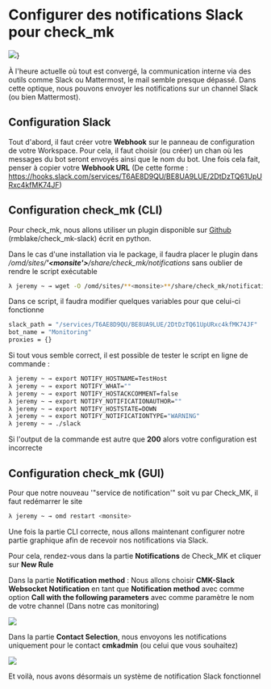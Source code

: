 # Configurer des notifications Slack pour check_mk 
 
![](/monitoring/check_mk/screenshot_slack_monitoring.png)} 
 
À l'heure actuelle où tout est convergé, la communication interne via 
des outils comme Slack ou Mattermost, le mail semble presque dépassé. 
Dans cette optique, nous pouvons envoyer les notifications sur un 
channel Slack (ou bien Mattermost). 
 
## Configuration Slack 
 
Tout d'abord, il faut créer votre **Webhook** sur le panneau de 
configuration de votre Workspace. Pour cela, il faut choisir (ou créer) 
un chan où les messages du bot seront envoyés ainsi que le nom du bot. 
Une fois cela fait, penser à copier votre **Webhook URL** (De cette 
forme : 
<https://hooks.slack.com/services/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>) 
 
## Configuration check_mk (CLI) 
 
Pour check_mk, nous allons utiliser un plugin disponible sur 
[Github](https://github.com/rmblake/check_mk-slack) 
(rmblake/check_mk-slack) écrit en python. 
 
Dans le cas d'une installation via le package, il faudra placer le 
plugin dans */omd/sites/**'<monsite'>**/share/check_mk/notifications* 
sans oublier de rendre le script exécutable 
 
``` bash 
λ jeremy ~ → wget -O /omd/sites/**<monsite>**/share/check_mk/notifications https://raw.githubusercontent.com/rmblake/check_mk-slack/master/slack && chmod +x /omd/sites/**<monsite>**/share/check_mk/notifications 
``` 
 
Dans ce script, il faudra modifier quelques variables pour que celui-ci 
fonctionne 
 
``` bash 
slack_path = "/services/T6AE8D9QU/BE8UA9LUE/2DtDzTQ61UpURxc4kfMK74JF" 
bot_name = "Monitoring" 
proxies = {} 
``` 
 
Si tout vous semble correct, il est possible de tester le script en 
ligne de commande : 
 
``` bash 
λ jeremy ~ → export NOTIFY_HOSTNAME=TestHost 
λ jeremy ~ → export NOTIFY_WHAT="" 
λ jeremy ~ → export NOTIFY_HOSTACKCOMMENT=false 
λ jeremy ~ → export NOTIFY_NOTIFICATIONAUTHOR="" 
λ jeremy ~ → export NOTIFY_HOSTSTATE=DOWN 
λ jeremy ~ → export NOTIFY_NOTIFICATIONTYPE="WARNING" 
λ jeremy ~ → ./slack 
``` 
 
Si l'output de la commande est autre que **200** alors votre 
configuration est incorrecte 
 
## Configuration check_mk (GUI) 
 
Pour que notre nouveau '"service de notification'" soit vu par Check_MK, 
il faut redémarrer le site 
 
``` bash 
λ jeremy ~ → omd restart <monsite> 
``` 
 
Une fois la partie CLI correcte, nous allons maintenant configurer notre 
partie graphique afin de recevoir nos notifications via Slack. 
 
Pour cela, rendez-vous dans la partie **Notifications** de Check_MK et 
cliquer sur **New Rule** 
 
Dans la partie **Notification method** : Nous allons choisir **CMK-Slack 
Websocket Notification** en tant que **Notification method** avec comme 
option **Call with the following parameters** avec comme paramètre le 
nom de votre channel (Dans notre cas monitoring) 
 
![](/monitoring/check_mk/check_mk_notification_method.png) 
 
Dans la partie **Contact Selection**, nous envoyons les notifications 
uniquement pour le contact **cmkadmin** (ou celui que vous souhaitez) 
 
![](/monitoring/check_mk/check_mk_user.png) 
 
Et voilà, nous avons désormais un système de notification Slack 
fonctionnel 
